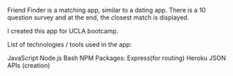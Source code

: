 Friend Finder is a matching app, similar to a dating app. There is a 10 question survey and at the end, the closest match is displayed.

I created this app for UCLA bootcamp.

List of technologies / tools used in the app:

JavaScript
Node.js
Bash
NPM Packages: Express(for routing)
Heroku
JSON
APIs (creation)
